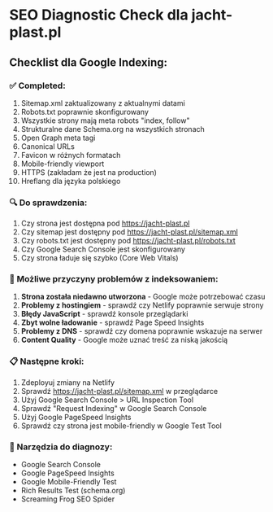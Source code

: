 # SEO Diagnostic Check dla jacht-plast.pl

## Checklist dla Google Indexing:

### ✅ Completed:
1. Sitemap.xml zaktualizowany z aktualnymi datami
2. Robots.txt poprawnie skonfigurowany  
3. Wszystkie strony mają meta robots "index, follow"
4. Strukturalne dane Schema.org na wszystkich stronach
5. Open Graph meta tagi
6. Canonical URLs
7. Favicon w różnych formatach
8. Mobile-friendly viewport
9. HTTPS (zakładam że jest na production)
10. Hreflang dla języka polskiego

### 🔍 Do sprawdzenia:
1. Czy strona jest dostępna pod https://jacht-plast.pl
2. Czy sitemap jest dostępny pod https://jacht-plast.pl/sitemap.xml
3. Czy robots.txt jest dostępny pod https://jacht-plast.pl/robots.txt
4. Czy Google Search Console jest skonfigurowany
5. Czy strona ładuje się szybko (Core Web Vitals)

### 🚨 Możliwe przyczyny problemów z indeksowaniem:

1. **Strona została niedawno utworzona** - Google może potrzebować czasu
2. **Problemy z hostingiem** - sprawdź czy Netlify poprawnie serwuje strony
3. **Błędy JavaScript** - sprawdź konsole przeglądarki
4. **Zbyt wolne ładowanie** - sprawdź Page Speed Insights
5. **Problemy z DNS** - sprawdź czy domena poprawnie wskazuje na serwer
6. **Content Quality** - Google może uznać treść za niską jakością

### 📋 Następne kroki:

1. Zdeployuj zmiany na Netlify
2. Sprawdź https://jacht-plast.pl/sitemap.xml w przeglądarce
3. Użyj Google Search Console > URL Inspection Tool
4. Sprawdź "Request Indexing" w Google Search Console
5. Użyj Google PageSpeed Insights
6. Sprawdź czy strona jest mobile-friendly w Google Test Tool

### 🔧 Narzędzia do diagnozy:
- Google Search Console
- Google PageSpeed Insights  
- Google Mobile-Friendly Test
- Rich Results Test (schema.org)
- Screaming Frog SEO Spider

